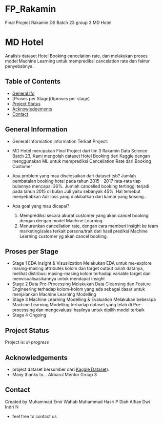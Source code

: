 # FP_Rakamin
Final Project Rakamin DS Batch 23 group 3 MD Hotel
# MD Hotel
Analisis dataset Hotel Booking cancelation rate, dan melakukan proses model Machine Learning untuk memprediksi cancelation rate dan faktor penyebabnya. 

## Table of Contents
* [General Ifo](#general-information)
* [Proses per Stage](#proses per stage)
* [Project Status](#project-status)
* [Acknowledgements](#acknowledgements)
* [Contact](#contact)


## General Information
- General Information information Terkait Project:
-  MD Hotel merupakan Final Project dari tim 3 Rakamin Data Science Batch 23, Kami mengolah dataset Hotel Booking dari Kaggle dengan menggunakan ML untuk memprediksi Cancellation Rate dari Booking Customer

- Apa problem yang mau diselesaikan dari dataset tsb? 
  Jumlah pembatalan booking hotel pada tahun 2015 - 2017 rata-rata tiap bulannya mencapai 36%. Jumlah cancelled booking tertinggi terjadi pada tahun 2015 di bulan Juli yaitu sebanyak 45%. Hal tersebut menyebabkan Adr loss yang diakibatkan dari kamar yang kosong..

- Apa goal yang mau dicapai? 
  1. Memprediksi secara akurat customer yang akan cancel booking dengan dengan model Machine Learning.
  2. Menurunkan cancellation rate, dengan cara memberi insight ke team marketing/sales terkait persona/trait dari hasil prediksi Machine Learning customer yg akan cancel booking.
  


## Proses per Stage
- Stage 1 EDA Insight & Visualization
  Melakukan EDA untuk me-explore masing-masing attributes kolom dan target output oalah datanya, melihat distribusi masing-masing kolom terhadap variable target dan menvisualisasikannya untuk mendapat insight 
- Stage 2 Data Pre-Processing
  Melakukan Data Cleansing dan Feature Engineering terhadap kolom-kolom yang ada sebagai dasar untuk menjalankan Machine Learning Modelling
- Stage 3 Machine Learning Modelling & Evaluation
  Melakukan beberapa Machine Learning Modelling terhadap dataset yang telah di Pre-processing dan mengevaluasi hasilnya untuk dipilih model terbaik
- Stage 4
  Ongoing

## Project Status
Project is: _in progress_

## Acknowledgements
- project dataset bersumber dari [Kaggle Dataset](https://www.kaggle.com/datasets/mojtaba142/hotel-booking)).
- Many thanks to...
  Akbarul Mentor Group 3
  
## Contact
Created by 
Muhammad Emir Wahab
Muhammad Hasri P
Diah Alfian
Dwi Indri N
- feel free to contact us
